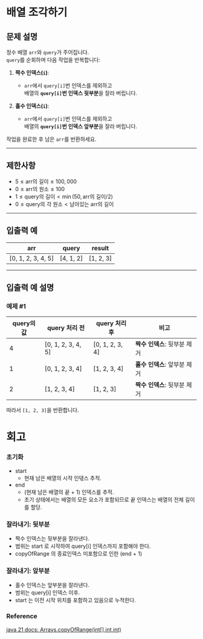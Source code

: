 # 배열 조각하기

## 문제 설명
정수 배열 `arr`와 `query`가 주어집니다.  
`query`를 순회하며 다음 작업을 반복합니다:

1. **짝수 인덱스(`i`)**:
    - `arr`에서 `query[i]`번 인덱스를 제외하고  
      배열의 **`query[i]`번 인덱스 뒷부분**을 잘라 버립니다.

2. **홀수 인덱스(`i`)**:
    - `arr`에서 `query[i]`번 인덱스를 제외하고  
      배열의 **`query[i]`번 인덱스 앞부분**을 잘라 버립니다.

작업을 완료한 후 남은 `arr`를 반환하세요.

---

## 제한사항
- $5 \leq \text{arr의 길이} \leq 100,000$
- $0 \leq \text{arr의 원소} \leq 100$
- $1 \leq \text{query의 길이} < \min(50, \text{arr의 길이} / 2)$
- $0 \leq \text{query의 각 원소} < \text{남아있는 arr의 길이}$

---

## 입출력 예

| arr                | query     | result    |
|--------------------|-----------|-----------|
| [0, 1, 2, 3, 4, 5] | [4, 1, 2] | [1, 2, 3] |

---

## 입출력 예 설명

### 예제 #1

| query의 값 | query 처리 전         | query 처리 후      | 비고                 |
|----------|--------------------|-----------------|--------------------|
| 4        | [0, 1, 2, 3, 4, 5] | [0, 1, 2, 3, 4] | **짝수 인덱스**: 뒷부분 제거 |
| 1        | [0, 1, 2, 3, 4]    | [1, 2, 3, 4]    | **홀수 인덱스**: 앞부분 제거 |
| 2        | [1, 2, 3, 4]       | [1, 2, 3]       | **짝수 인덱스**: 뒷부분 제거 |

따라서 `[1, 2, 3]`을 반환합니다.
# 회고
### 초기화
- start
  - 현재 남은 배열의 시작 인덳스 추적.
- end
  - (현재 남은 배열의 끝 + 1) 인덱스를 추적. 
  - 초기 상태에서는 배열의 모든 요소가 포함되므로 끝 인덱스는 배열의 전체 길이를 할당.
### 잘라내기: 뒷부분
- 짝수 인덱스는 뒷부분을 잘라낸다.
- 범위는 start 로 시작하여 query[i] 인덱스까지 포함해야 한다.
- copyOfRange 의 종료인덱스 미포함으로 인한 (end + 1)
### 잘라내기: 앞부분
- 홀수 인덱스는 앞부분을 잘라낸다.
- 범위는 query[i] 인덱스 이후.
- start 는 이전 시작 위치를 포함하고 있음으로 누적한다.
### Reference
[java 21 docs: Arrays.copyOfRange(int[],int,int)](https://docs.oracle.com/en/java/javase/21/docs/api/java.base/java/util/Arrays.html#copyOfRange(int[],int,int))